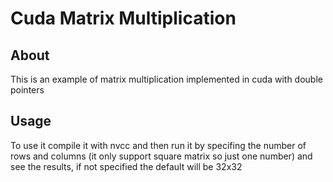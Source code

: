 # Cuda Matrix Multiplication
## About
This is an example of matrix multiplication implemented in cuda with double pointers
## Usage
To use it compile it with nvcc and then run it by specifing the number of rows and columns (it only support square matrix so just one number)
and see the results, if not specified the default will be 32x32
